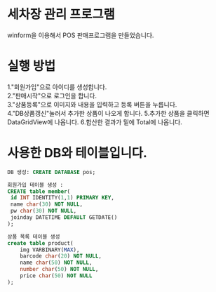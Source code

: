 # 세차장 관리 프로그램
winform을 이용해서 POS 판매프로그램을 만들었습니다.

# 실행 방법
1."회원가입"으로 아이디를 생성합니다. <br/>
2."판매시작"으로 로그인을 합니다. <br/>
3."상품등록"으로 이미지와 내용을 입력하고 등록 버튼을 누릅니다. <br/>
4."DB상품갱신"눌러서 추가한 상품이 나오게 합니다.
5.추가한 상품을 클릭하면 DataGridView에 나옵니다.
6.합산한 결과가 밑에 Total에 나옵니다.

# 사용한 DB와 테이블입니다.
```SQL
DB 생성: CREATE DATABASE pos;

회원가입 테이블 생성 :
CREATE table member(
 id INT IDENTITY(1,1) PRIMARY KEY,
 name char(30) NOT NULL,
 pw char(30) NOT NULL,
 joinday DATETIME DEFAULT GETDATE() 
);

상품 목록 테이블 생성
create table product(
	img VARBINARY(MAX),
	barcode char(20) NOT NULL,
	name char(50) NOT NULL,
	number char(50) NOT NULL,
	price char(50) NOT NULL
);
```
